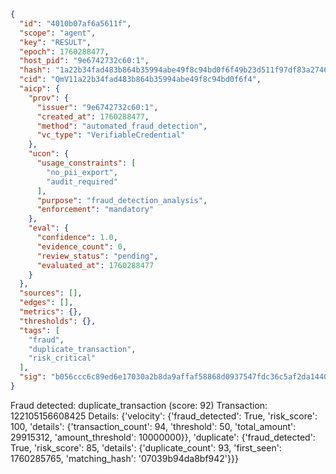 ```json
{
  "id": "4010b07af6a5611f",
  "scope": "agent",
  "key": "RESULT",
  "epoch": 1760288477,
  "host_pid": "9e6742732c60:1",
  "hash": "1a22b34fad483b864b35994abe49f8c94bd0f6f49b23d511f97df83a2746c74f",
  "cid": "QmV11a22b34fad483b864b35994abe49f8c94bd0f6f4",
  "aicp": {
    "prov": {
      "issuer": "9e6742732c60:1",
      "created_at": 1760288477,
      "method": "automated_fraud_detection",
      "vc_type": "VerifiableCredential"
    },
    "ucon": {
      "usage_constraints": [
        "no_pii_export",
        "audit_required"
      ],
      "purpose": "fraud_detection_analysis",
      "enforcement": "mandatory"
    },
    "eval": {
      "confidence": 1.0,
      "evidence_count": 0,
      "review_status": "pending",
      "evaluated_at": 1760288477
    }
  },
  "sources": [],
  "edges": [],
  "metrics": {},
  "thresholds": {},
  "tags": [
    "fraud",
    "duplicate_transaction",
    "risk_critical"
  ],
  "sig": "b056ccc6c89ed6e17030a2b8da9affaf58868d0937547fdc36c5af2da1440088"
}
```

Fraud detected: duplicate_transaction (score: 92)
Transaction: 122105156608425
Details: {'velocity': {'fraud_detected': True, 'risk_score': 100, 'details': {'transaction_count': 94, 'threshold': 50, 'total_amount': 29915312, 'amount_threshold': 10000000}}, 'duplicate': {'fraud_detected': True, 'risk_score': 85, 'details': {'duplicate_count': 93, 'first_seen': 1760285765, 'matching_hash': '07039b94da8bf942'}}}